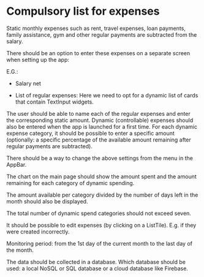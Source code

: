 Compulsory list for expenses
================================

Static monthly expenses such as rent, travel expenses, loan payments, family assistance, gym and other regular payments are subtracted from the salary.

There should be an option to enter these expenses on a separate screen when setting up the app:

E.G.:

- Salary net

- List of regular expenses: Here we need to opt for a dynamic list of cards that contain TextInput widgets.


The user should be able to name each of the regular expenses and enter the corresponding static amount.
Dynamic (controllable) expenses should also be entered when the app is launched for a first time. For each dynamic expense category, it should be possible to enter a specific amount (optionally: a specific percentage of the available amount remaining after regular payments are subtracted).

There should be a way to change the above settings from the menu in the AppBar.

The chart on the main page should show the amount spent and the amount remaining for each category of dynamic spending.

The amount available per category divided by the number of days left in the month should also be displayed.

The total number of dynamic spend categories should not exceed seven.

It should be possible to edit expenses (by clicking on a ListTile). E.g. if they were created incorrectly.

Monitoring period: from the 1st day of the current month to the last day of the month.

The data should be collected in a database. Which database should be used: a local NoSQL or SQL database or a cloud database like Firebase.



